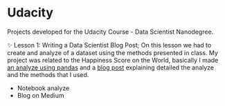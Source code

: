 # Udacity

Projects developed for the Udacity Course - Data Scientist Nanodegree.


✨ Lesson 1: Writing a Data Scientist Blog Post;
On this lesson we had to create and analyze of a dataset using the methods presented in class. My project was related to the Happiness Score on the World, basically I made [an analyze using pandas](https://github.com/erickaugustor/Data-Scientist/tree/main/project-blog) and a [blog post](https://medium.com/@erick.augustoramos/happiness-across-the-world-the-impact-o-social-aspects-on-happiness-of-their-people-735ae0eb1474) explaining detailed the analyze and the methods that I used.

- Notebook analyze
- Blog on Medium